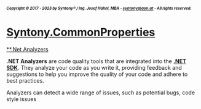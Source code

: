 ##### <sub><sub>Copyright &copy; 2017 - 2023 by Syntony&reg; / Ing. Josef Hahnl, MBA - syntony@aon.at - All rights reserved.</sub></sub>
# [Syntony.CommonProperties](./../README.md)

<a name="NetAnalyzers"/>[**.Net Analyzers](https://learn.microsoft.com/en-us/dotnet/fundamentals/code-analysis/overview?tabs=net-8)

**.NET Analyzers** are code quality tools that are integrated into the [**.NET SDK**](#NetSdk). They analyze your code as you write it, providing feedback and suggestions to help you improve the quality of your code and adhere to best practices.

Analyzers can detect a wide range of issues, such as potential bugs, code style issues
